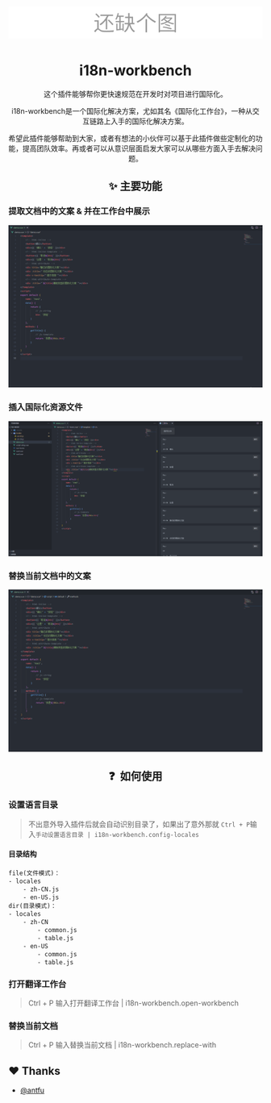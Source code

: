 <h1 align="center">
    <img src="./assets/Logo.png" />
</h1>

<h1 align="center">i18n-workbench</h1>

<p align="center">
这个插件能够帮你更快速规范在开发时对项目进行国际化。
</p>

<p align="center">
i18n-workbench是一个国际化解决方案，尤如其名《国际化工作台》，一种从交互链路上入手的国际化解决方案。
</p>

<p align="center">
希望此插件能够帮助到大家，或者有想法的小伙伴可以基于此插件做些定制化的功能，提高团队效率。再或者可以从意识层面启发大家可以从哪些方面入手去解决问题。
</p>

<h2 align="center"> ✨ 主要功能</h2>

### 提取文档中的文案 & 并在工作台中展示

![](assets/Extractor.gif)

### 插入国际化资源文件

![](assets/Inserter.gif)

### 替换当前文档中的文案

![](assets/Replacer.gif)

<h2 align="center"> ❓ &nbsp如何使用 </h2>

### 设置语言目录
> 不出意外导入插件后就会自动识别目录了，如果出了意外那就 `Ctrl + P`输入`手动设置语言目录 | i18n-workbench.config-locales`

#### 目录结构

    file(文件模式)：
    - locales
        - zh-CN.js
        - en-US.js
    dir(目录模式)：
    - locales
        - zh-CN
            - common.js
            - table.js
        - en-US
            - common.js
            - table.js

### 打开翻译工作台

> Ctrl + P 输入打开翻译工作台 | i18n-workbench.open-workbench

### 替换当前文档

> Ctrl + P 输入替换当前文档 | i18n-workbench.replace-with

## ❤️ Thanks
- [@antfu](https://github.com/antfu)
